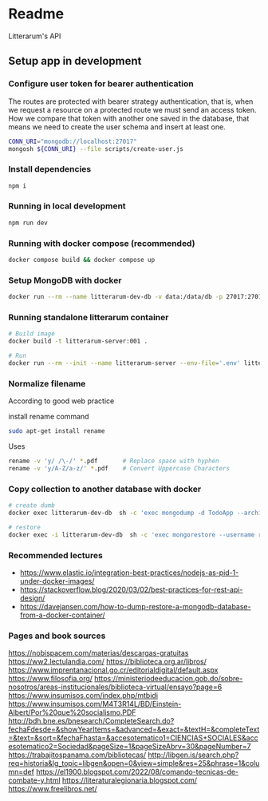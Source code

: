 # Readme

Litterarum's API

## Setup app in development

### Configure user token for bearer authentication

The routes are protected with bearer strategy authentication, that is, when we request a resource on a protected route we must send an access token. How we compare that token with another one saved in the database, that means we need to create the user schema and insert at least one.

```sh
CONN_URI="mongodb://localhost:27017"
mongosh ${CONN_URI} --file scripts/create-user.js
```

### Install dependencies

```sh
npm i
```

### Running in local development

```sh
npm run dev
```

### Running with docker compose (recommended)

```sh
docker compose build && docker compose up
```

### Setup MongoDB with docker

```sh
docker run --rm --name litterarum-dev-db -v data:/data/db -p 27017:27017 mongo
```

### Running standalone litterarum container

```sh
# Build image
docker build -t litterarum-server:001 .

# Run 
docker run --rm --init --name litterarum-server --env-file='.env' litterarum-server:001
```

### Normalize filename

According to good web practice

install rename command

```sh
sudo apt-get install rename
```

Uses

```sh
rename -v 'y/ /\-/' *.pdf       # Replace space with hyphen
rename -v 'y/A-Z/a-z/' *.pdf    # Convert Uppercase Characters
```

### Copy collection to another database with docker

```sh
# create dumb
docker exec litterarum-dev-db  sh -c 'exec mongodump -d TodoApp --archive' > ./all-collections.archive

# restore  
docker exec -i litterarum-dev-db  sh -c 'exec mongorestore --username root --password example --authenticationDatabase admin --nsInclude="TodoApp.*" --archive --archive' < ./all-collections.archive
```

### Recommended lectures

- <https://www.elastic.io/integration-best-practices/nodejs-as-pid-1-under-docker-images/>
- <https://stackoverflow.blog/2020/03/02/best-practices-for-rest-api-design/>
- <https://davejansen.com/how-to-dump-restore-a-mongodb-database-from-a-docker-container/>

### Pages and book sources

<https://nobispacem.com/materias/descargas-gratuitas>
<https://ww2.lectulandia.com/>
<https://biblioteca.org.ar/libros/>
<https://www.imprentanacional.go.cr/editorialdigital/default.aspx>
<https://www.filosofia.org/>
<https://ministeriodeeducacion.gob.do/sobre-nosotros/areas-institucionales/biblioteca-virtual/ensayo?page=6>
<https://www.insumisos.com/index.php/mtbidi>
<https://www.insumisos.com/M4T3R14L/BD/Einstein-Albert/Por%20que%20socialismo.PDF>
<http://bdh.bne.es/bnesearch/CompleteSearch.do?fechaFdesde=&showYearItems=&advanced=&exact=&textH=&completeText=&text=&sort=&fechaFhasta=&accesotematico1=CIENCIAS+SOCIALES&accesotematico2=Sociedad&pageSize=1&pageSizeAbrv=30&pageNumber=7>
<https://trabajitospanama.com/bibliotecas/>
<http://libgen.is/search.php?req=historia&lg_topic=libgen&open=0&view=simple&res=25&phrase=1&column=def>
<https://el1900.blogspot.com/2022/08/comando-tecnicas-de-combate-y.html>
<https://literaturalegionaria.blogspot.com/>
<https://www.freelibros.net/>

